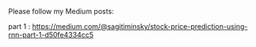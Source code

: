 Please follow my Medium posts:

part 1 : https://medium.com/@sagitiminsky/stock-price-prediction-using-rnn-part-1-d50fe4334cc5
